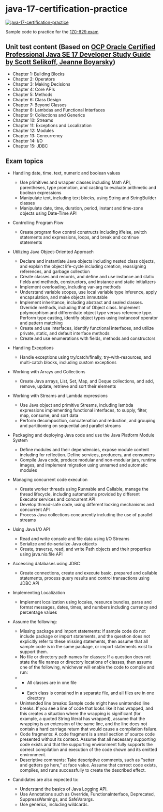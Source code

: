 # java-17-certification-practice
[![java-17-certification-practice](https://github.com/JuanMorenoDeveloper/java-17-certification-practice/actions/workflows/ci.yaml/badge.svg?branch=main)](https://github.com/JuanMorenoDeveloper/java-17-certification-practice/actions/workflows/ci.yaml)

Sample code to practice for the [1Z0-829 exam](https://education.oracle.com/java-se-17-developer/pexam_1Z0-829)

## Unit test content (Based on [OCP Oracle Certified Professional Java SE 17 Developer Study Guide by Scott Selikoff, Jeanne Boyarsky](https://www.oreilly.com/library/view/ocp-oracle-certified/9781119864585/))

* Chapter 1: Building Blocks
* Chapter 2: Operators
* Chapter 3: Making Decisions
* Chapter 4: Core APIs
* Chapter 5: Methods
* Chapter 6: Class Design
* Chapter 7: Beyond Classes
* Chapter 8: Lambdas and Functional Interfaces
* Chapter 9: Collections and Generics
* Chapter 10: Streams
* Chapter 11: Exceptions and Localization
* Chapter 12: Modules
* Chapter 13: Concurrency
* Chapter 14: I/O
* Chapter 15: JDBC

## Exam topics

* Handling date, time, text, numeric and boolean values

  *  Use primitives and wrapper classes including Math API, parentheses, type promotion, and casting to evaluate arithmetic and boolean expressions
  *  Manipulate text, including text blocks, using String and StringBuilder classes
  *  Manipulate date, time, duration, period, instant and time-zone objects using Date-Time API

* Controlling Program Flow

  * Create program flow control constructs including if/else, switch statements and expressions, loops, and break and continue statements

* Utilizing Java Object-Oriented Approach

  * Declare and instantiate Java objects including nested class objects, and explain the object life-cycle including creation, reassigning references, and garbage collection
  * Create classes and records, and define and use instance and static fields and methods, constructors, and instance and static initializers
  * Implement overloading, including var-arg methods
  * Understand variable scopes, use local variable type inference, apply encapsulation, and make objects immutable
  * Implement inheritance, including abstract and sealed classes. Override methods, including that of Object class. Implement polymorphism and differentiate object type versus reference type. Perform type casting, identify object types using instanceof operator and pattern matching
  * Create and use interfaces, identify functional interfaces, and utilize private, static, and default interface methods
  * Create and use enumerations with fields, methods and constructors

* Handling Exceptions

  * Handle exceptions using try/catch/finally, try-with-resources, and multi-catch blocks, including custom exceptions

* Working with Arrays and Collections

  * Create Java arrays, List, Set, Map, and Deque collections, and add, remove, update, retrieve and sort their elements

* Working with Streams and Lambda expressions

  * Use Java object and primitive Streams, including lambda expressions implementing functional interfaces, to supply, filter, map, consume, and sort data
  * Perform decomposition, concatenation and reduction, and grouping and partitioning on sequential and parallel streams

* Packaging and deploying Java code and use the Java Platform Module System

  * Define modules and their dependencies, expose module content including for reflection. Define services, producers, and consumers
  * Compile Java code, produce modular and non-modular jars, runtime images, and implement migration using unnamed and automatic modules

* Managing concurrent code execution

  * Create worker threads using Runnable and Callable, manage the thread lifecycle, including automations provided by different Executor services and concurrent API
  * Develop thread-safe code, using different locking mechanisms and concurrent API
  * Process Java collections concurrently including the use of parallel streams

* Using Java I/O API

  * Read and write console and file data using I/O Streams
  * Serialize and de-serialize Java objects
  * Create, traverse, read, and write Path objects and their properties using java.nio.file API

* Accessing databases using JDBC

  * Create connections, create and execute basic, prepared and callable statements, process query results and control transactions using JDBC API

* Implementing Localization

  * Implement localization using locales, resource bundles, parse and format messages, dates, times, and numbers including currency and percentage values

* Assume the following:

  * Missing package and import statements: If sample code do not include package or import statements, and the question does not explicitly refer to these missing statements, then assume that all sample code is in the same package, or import statements exist to support them.
  * No file or directory path names for classes: If a question does not state the file names or directory locations of classes, then assume one of the following, whichever will enable the code to compile and run:
  *   * All classes are in one file
  *   * Each class is contained in a separate file, and all files are in one directory
  * Unintended line breaks: Sample code might have unintended line breaks. If you see a line of code that looks like it has wrapped, and this creates a situation where the wrapping is significant (for example, a quoted String literal has wrapped), assume that the wrapping is an extension of the same line, and the line does not contain a hard carriage return that would cause a compilation failure.
  * Code fragments: A code fragment is a small section of source code presented without its context. Assume that all necessary supporting code exists and that the supporting environment fully supports the correct compilation and execution of the code shown and its omitted environment.
  * Descriptive comments: Take descriptive comments, such as "setter and getters go here," at face value. Assume that correct code exists, compiles, and runs successfully to create the described effect.

* Candidates are also expected to:

  * Understand the basics of Java Logging API.
  * Use Annotations such as Override, Functionalnterface, Deprecated, SuppressWarnings, and SafeVarargs.
  * Use generics, including wildcards.



